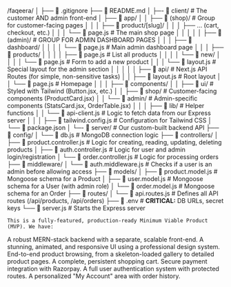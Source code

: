 /faqeera/
│
├── 📄 .gitignore
├── 📄 README.md
│
├─- 📂 client/      # The customer AND admin front-end
│   ├── 📂 app/
│   │   ├── 📂 (shop)/               # Group for customer-facing pages
│   │   │   ├── 📂 product/[slug]/
│   │   │   ├── ... (cart, checkout, etc.)
│   │   │   └── 📄 page.js           # The main shop page
│   │   │
│   │   ├── 📂 (admin)/              # GROUP FOR ADMIN DASHBOARD PAGES
│   │   │   ├── 📂 dashboard/
│   │   │   │   └── 📄 page.js         # Main admin dashboard page
│   │   │   ├── 📂 products/
│   │   │   │   ├── 📄 page.js         # List all products
│   │   │   │   └── 📄 new/
│   │   │   │       └── 📄 page.js     # Form to add a new product
│   │   │   └── 📄 layout.js          # Special layout for the admin section
│   │   │
│   │   ├── 📂 api/                  # Next.js API Routes (for simple, non-sensitive tasks)
│   │   ├── 📄 layout.js             # Root layout
│   │   └── 📄 page.js               # Homepage
│   │
│   ├── 📂 components/
│   │   ├── 📂 ui/                   # Styled with Tailwind (Button.jsx, etc.)
│   │   ├── 📂 shop/                 # Customer-facing components (ProductCard.jsx)
│   │   └── 📂 admin/                # Admin-specific components (StatsCard.jsx, OrderTable.jsx)
│   │
│   ├── 📂 lib/                      # Helper functions
│   │   └── 📄 api-client.js         # Logic to fetch data from our Express server
│   │
│   ├── 📄 tailwind.config.js      # Configuration for Tailwind CSS
│   └── 📄 package.json
│
└─- 📂 server/             # Our custom-built backend API
    ├── 📂 config/
    │   └── 📄 db.js                 # MongoDB connection logic
    ├── 📂 controllers/
    │   ├── 📄 product.controller.js # Logic for creating, reading, updating, deleting products
    │   ├── 📄 auth.controller.js    # Logic for user and admin login/registration
    │   └── 📄 order.controller.js   # Logic for processing orders
    ├── 📂 middleware/
    │   └── 📄 auth.middleware.js   # Checks if a user is an admin before allowing access
    ├── 📂 models/
    │   ├── 📄 product.model.js    # Mongoose schema for a Product
    │   ├── 📄 user.model.js       # Mongoose schema for a User (with admin role)
    │   └── 📄 order.model.js      # Mongoose schema for an Order
    ├── 📂 routes/
    │   └── 📄 api.routes.js         # Defines all API routes (/api/products, /api/orders)
    ├── 📄 .env                     # **CRITICAL:** DB URLs, secret keys
    └── 📄 server.js                # Starts the Express server

    This is a fully-featured, production-ready Minimum Viable Product (MVP). We have:
A robust MERN-stack backend with a separate, scalable front-end.
A stunning, animated, and responsive UI using a professional design system.
End-to-end product browsing, from a skeleton-loaded gallery to detailed product pages.
A complete, persistent shopping cart.
Secure payment integration with Razorpay.
A full user authentication system with protected routes.
A personalized "My Account" area with order history.